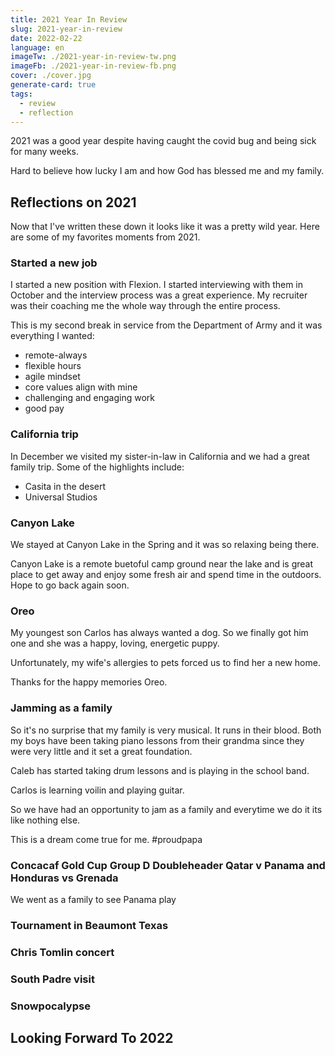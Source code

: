 ```yaml
---
title: 2021 Year In Review
slug: 2021-year-in-review
date: 2022-02-22
language: en
imageTw: ./2021-year-in-review-tw.png
imageFb: ./2021-year-in-review-fb.png
cover: ./cover.jpg
generate-card: true
tags:
  - review
  - reflection
---
```


2021 was a good year despite having caught the covid bug and being sick for many weeks.

Hard to believe how lucky I am and how God has blessed me and my family.

## Reflections on 2021

Now that I've written these down it looks like it was a pretty wild year. Here are some of my favorites moments from 2021.

### Started a new job

I started a new position with Flexion. I started interviewing with them in October and the interview process was a great experience. My recruiter was their coaching me the whole way through the entire process.

This is my second break in service from the Department of Army and it was everything I wanted:

- remote-always
- flexible hours
- agile mindset
- core values align with mine
- challenging and engaging work
- good pay

### California trip

In December we visited my sister-in-law in California and we had a great family trip. Some of the highlights include:

- Casita in the desert
- Universal Studios

### Canyon Lake

We stayed at Canyon Lake in the Spring and it was so relaxing being there.

Canyon Lake is a remote buetoful camp ground near the lake and is great place to get away and enjoy some fresh air and spend time in the outdoors. Hope to go back again soon.

### Oreo

My youngest son Carlos has always wanted a dog. So we finally got him one and she was a happy, loving, energetic puppy.

Unfortunately, my wife's allergies to pets forced us to find her a new home.

Thanks for the happy memories Oreo.

### Jamming as a family

So it's no surprise that my family is very musical. It runs in their blood. Both my boys have been taking piano lessons from their grandma since they were very little and it set a great foundation.

Caleb has started taking drum lessons and is playing in the school band.

Carlos is learning voilin and playing guitar.

So we have had an opportunity to jam as a family and everytime we do it its like nothing else.

This is a dream come true for me. #proudpapa

### Concacaf Gold Cup Group D Doubleheader Qatar v Panama and Honduras vs Grenada

We went as a family to see Panama play 

### Tournament in Beaumont Texas

### Chris Tomlin concert

### South Padre visit

### Snowpocalypse

## Looking Forward To 2022
